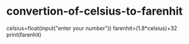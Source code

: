 # convertion-of-celsius-to-farenhit
celsius=float(input("enter your number"))
farenhit=(1.8*celsius)+32
print(farenhit)
